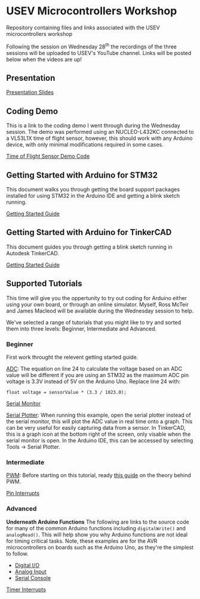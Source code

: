 # USEV Microcontrollers Workshop
Repository containing files and links associated with the USEV microcontrollers workshop

Following the session on Wednesday 28<sup>th</sup> the recordings of the three sessions will be uploaded to USEV's YouTube channel. Links will be posted below when the videos are up!

## Presentation
[Presentation Slides](../main/Microcontroller%20Workshop%20Presentation%202020.pdf)

## Coding Demo
This is a link to the coding demo I went through during the Wednesday session. 
The demo was performed using an NUCLEO-L432KC connected to a VL53L1X time of flight sensor, however, this should work with any Arduino device, with only minimal modifications required in some cases.

[Time of Flight Sensor Demo Code](../main/Arduino_Workshop_Demo_REF.ino)

## Getting Started with Arduino for STM32
This document walks you through getting the board support packages installed for using STM32 in the Arduino IDE and getting a blink sketch running.

[Getting Started Guide](../main/Getting%20Started%20with%20Arduino%20on%20STM32.pdf)

## Getting Started with Arduino for TinkerCAD
This document guides you through getting a blink sketch running in Autodesk TinkerCAD.

[Getting Started Guide](../main/Getting%20Started%20with%20Arduino%20on%20TinkerCAD.pdf)

## Supported Tutorials
This time will give you the oppertunity to try out coding for Arduino either using your own board, or through an online simulator. Myself, Ross McTeir and James Macleod will be available during the Wednesday session to help. 

We've selected a range of tutorials that you might like to try and sorted them into three levels: Beginner, Intermediate and Advanced.

### Beginner
First work throught the relevent getting started guide.

[ADC](https://www.arduino.cc/en/Tutorial/BuiltInExamples/ReadAnalogVoltage): The equation on line 24 to calculate the voltage based on an ADC value will be different if you are using an STM32 as the maximum ADC pin voltage is 3.3V instead of 5V on the Arduino Uno. Replace line 24 with:
```
float voltage = sensorValue * (3.3 / 1023.0);
```

[Serial Monitor](https://www.arduino.cc/en/Tutorial/BuiltInExamples/DigitalReadSerial)

[Serial Plotter](https://www.arduino.cc/en/Tutorial/BuiltInExamples/AnalogReadSerial): When running this example, open the serial plotter instead of the serial monitor, this will plot the ADC value in real time onto a graph. This can be very useful for easily capturing data from a sensor. In TinkerCAD, this is a graph icon at the bottom right of the screen, only visable when the serial monitor is open. In the Arduino IDE, this can be accessed by selecting Tools -> Serial Plotter.

### Intermediate
[PWM](https://www.arduino.cc/en/Tutorial/BuiltInExamples/Fade): Before starting on this tutorial, ready [this guide](https://www.arduino.cc/en/Tutorial/Foundations/PWM) on the theory behind PWM.

[Pin Interrupts](https://thekurks.net/blog/2016/4/25/using-interrupts)

### Advanced
**Underneath Arduino Functions**
The following are links to the source code for many of the common Arduino functions including `digitalWrite()` and `analogRead()`. This will help show you why Arduino functions are not ideal for timing critical tasks. Note, these examples are for the AVR microcontrollers on boards such as the Arduino Uno, as they're the simplest to follow.
- [Digital I/O](https://github.com/arduino/ArduinoCore-avr/blob/master/cores/arduino/wiring_digital.c)
- [Analog Input](https://github.com/arduino/ArduinoCore-avr/blob/master/cores/arduino/wiring_analog.c)
- [Serial Console](https://github.com/arduino/ArduinoCore-avr/blob/master/cores/arduino/HardwareSerial.cpp)

[Timer Interrupts](https://github.com/stm32duino/wiki/wiki/HardwareTimer-library)
